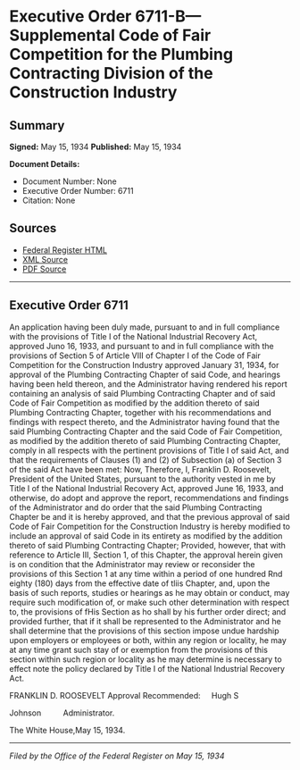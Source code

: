 # Executive Order 6711-B—Supplemental Code of Fair Competition for the Plumbing Contracting Division of the Construction Industry

## Summary

**Signed:** May 15, 1934
**Published:** May 15, 1934

**Document Details:**
- Document Number: None
- Executive Order Number: 6711
- Citation: None

## Sources
- [Federal Register HTML](https://www.presidency.ucsb.edu/documents/executive-order-6711-b-supplemental-code-fair-competition-for-the-plumbing-contracting)
- [XML Source](None)
- [PDF Source](None)

---

## Executive Order 6711

An application having been duly made, pursuant to and in full compliance with the provisions of Title I of the National Industrial Recovery Act, approved Juno 16, 1933, and pursuant to and in full compliance with the provisions of Section 5 of Article VIII of Chapter I of the Code of Fair Competition for the Construction Industry approved January 31, 1934, for approval of the Plumbing Contracting Chapter of said Code, and hearings having been held thereon, and the Administrator having rendered his report containing an analysis of said Plumbing Contracting Chapter and of said Code of Fair Competition as modified by the addition thereto of said Plumbing Contracting Chapter, together with his recommendations and findings with respect thereto, and the Administrator having found that the said Plumbing Contracting Chapter and the said Code of Fair Competition, as modified by the addition thereto of said Plumbing Contracting Chapter, comply in all respects with the pertinent provisions of Title I of said Act, and that the requirements of Clauses (1) and (2) of Subsection (a) of Section 3 of the said Act have been met:
Now, Therefore, I, Franklin D. Roosevelt, President of the United States, pursuant to the authority vested in me by Title I of the National Industrial Recovery Act, approved June 16, 1933, and otherwise, do adopt and approve the report, recommendations and findings of the Administrator and do order that the said Plumbing Contracting Chapter be and it is hereby approved, and that the previous approval of said Code of Fair Competition for the Construction Industry is hereby modified to include an approval of said Code in its entirety as modified by the addition thereto of said Plumbing Contracting Chapter;
Provided, however, that with reference to Article III, Section 1, of this Chapter, the approval herein given is on condition that the Administrator may review or reconsider the provisions of this Section 1 at any time within a period of one hundred Rnd eighty (180) days from the effective date of tliis Chapter, and, upon the basis of such reports, studies or hearings as he may obtain or conduct, may require such modification of, or make such other determination with respect to, the provisions of fHis Section as ho shall by his further order direct; and provided further, that if it shall be represented to the Administrator and he shall determine that the provisions of this section impose undue hardship upon employers or employees or both, within any region or locality, he may at any time grant such stay of or exemption from the provisions of this section within such region or locality as he may determine is necessary to effect note the policy declared by Title I of the National Industrial Recovery Act.

FRANKLIN D. ROOSEVELT
Approval Recommended:     Hugh S 

Johnson          Administrator.

The White House,May 15, 1934.

---

*Filed by the Office of the Federal Register on May 15, 1934*
